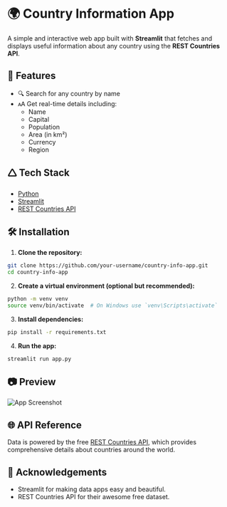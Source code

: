 # 🌍 Country Information App

A simple and interactive web app built with **Streamlit** that fetches and displays useful information about any country using the **REST Countries API**.

## 🚀 Features

- 🔍 Search for any country by name
- 🗚️ Get real-time details including:
  - Name
  - Capital
  - Population
  - Area (in km²)
  - Currency
  - Region

## 🛆 Tech Stack

- [Python](https://www.python.org/)
- [Streamlit](https://streamlit.io/)
- [REST Countries API](https://restcountries.com/)

## 🛠️ Installation

1. **Clone the repository:**

```bash
git clone https://github.com/your-username/country-info-app.git
cd country-info-app
```

2. **Create a virtual environment (optional but recommended):**

```bash
python -m venv venv
source venv/bin/activate  # On Windows use `venv\Scripts\activate`
```

3. **Install dependencies:**

```bash
pip install -r requirements.txt
```

4. **Run the app:**

```bash
streamlit run app.py
```

## 📷 Preview

![App Screenshot](https://via.placeholder.com/800x400?text=Country+Info+App+Screenshot)

## 🌐 API Reference

Data is powered by the free [REST Countries API](https://restcountries.com/), which provides comprehensive details about countries around the world.

## 🙌 Acknowledgements

- Streamlit for making data apps easy and beautiful.
- REST Countries API for their awesome free dataset.
